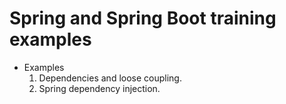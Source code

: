# Spring and Spring Boot training examples

* Examples
  1. Dependencies and loose coupling.
  2. Spring dependency injection.
